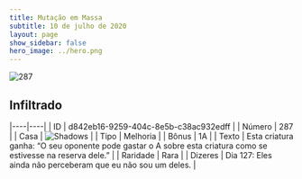 ```yaml
---
title: Mutação em Massa
subtitle: 10 de julho de 2020
layout: page
show_sidebar: false
hero_image: ../hero.png
---
```


![287](https://cdn.keyforgegame.com/media/card_front/pt/479_287_MGWPF3GJ7W5C_pt.png)

## Infiltrado

|----|----|
| ID | d842eb16-9259-404c-8e5b-c38ac932edff |
| Número | 287 |
| Casa | ![Shadows](https://archonarcana.com/images/thumb/e/ee/Shadows.png/22px-Shadows.png "Sombras") |
| Tipo | Melhoria |
| Bônus | 1A |
| Texto | Esta criatura ganha: “O seu oponente pode gastar o A sobre esta criatura como se estivesse na reserva dele.” |
| Raridade | Rara |
| Dizeres | Dia 127: Eles ainda não perceberam  que eu não sou um deles. |
